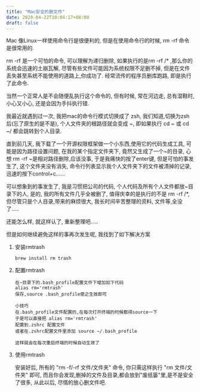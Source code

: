 ```yaml
---
title: "Mac安全的删文件"
date: 2020-04-22T10:04:17+08:00
draft: false
---
```


Mac 像Linux一样使用命令行是很便利的, 但是在使用命令行的时候, rm -rf 命令是很常用的.

rm -rf 是一个可怕的命令, 可以理解为递归删除, 如果执行的是rm -rf /* ,那么你的系统会迅速的土崩瓦解, 尽管有些文件可能因为系统权限不足删不掉, 但是在文件丢失甚至系统不能使用的道路上,你成功了. 经常流传的程序员删库跑路, 即是执行了此命令.

当然一个正常人是不会随便乱执行这个命令的, 但有时候, 常在河边走, 总有湿鞋时,  小心又小心, 还是会因为手抖执行错.

我最近就遇到过一次, 我把mac的命令行模式切换成了 zsh, 我们知道,切换为zsh后(忘了原生的是不是), 个人文件夹的根路径就会变成 ~, 即如果执行 cd ~ 或 cd ~/ 都会跳转到个人目录. 

直到前几天, 我下载了一个开源权限框架做一个小东西,使用它的代码生成工具, 可能是因为路径设置问题, 在我的某个指定文件夹下, 竟然又生成了一个~的目录, 心想 rm -rf ~是相对路径删除,应该没事, 于是我痛快的按了enter键, 但是可怕的事发生了, 这个文件夹没有消失, 命令行列表显示我个人文件夹下的文件被清掉的记录, 迅速的按下control+c......

可以想象到的事发生了, 我是习惯把公司的代码, 个人代码及所有个人文件都放~目录下的人, 是的, 我的所有文件几乎全被删了, 值得庆幸的是执行的不是 rm -rf /*, 但尽管只是个人目录,带来的麻烦很大, 我长时间辛苦整理的资料, 文件等,全没了.....

还能怎么样, 就这样认了, 重新整理吧.....

但是如何继续避免这样的事再次发生呢, 我找到了如下解决方案

1. 安装rmtrash

   ```shell
   brew install rm trash
   ```

2. 配置rmtrash

   ```shell
   在~目录下的.bash_profile配置文件下增加如下代码
   alias rm='rmtrash'
   保存,source .bash_profile使之生效即可
   
   小技巧
   在.bash_profile文件配置的,在每次打开终端的时候都得source一下
   于是可以直接把 alias rm='rmtrash'
   配置到.zshrc 配置文件
   或者在.zshrc配置文件里添加 source ~/.bash_profile 
   
   这样就会在每次重启终端的时候自动生效了
   ```

3. 使用rmtrash

   安装好后, 所有的 "rm -f/-rf  文件/文件夹" 命令, 你只需这样执行 "rm 文件/文件夹" 即可, 而且你会发现,删掉的文件及目录,都会放到"废纸篓"里,是不是安全了很多, 从此以后, 尽情的放心删文件吧.